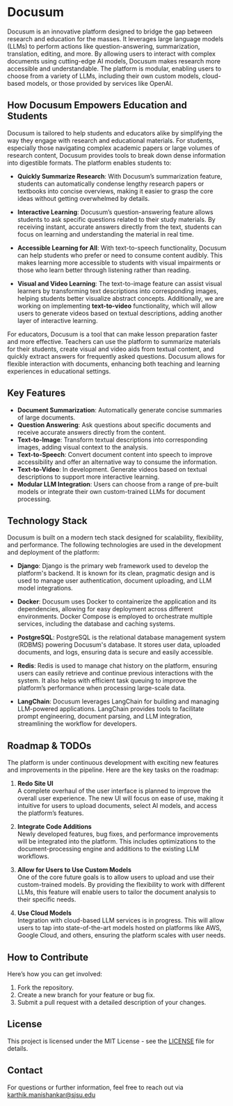 # Docusum

Docusum is an innovative platform designed to bridge the gap between research and education for the masses. It leverages large language models (LLMs) to perform actions like question-answering, summarization, translation, editing, and more. By allowing users to interact with complex documents using cutting-edge AI models, Docusum makes research more accessible and understandable. The platform is modular, enabling users to choose from a variety of LLMs, including their own custom models, cloud-based models, or those provided by services like OpenAI.

## How Docusum Empowers Education and Students

Docusum is tailored to help students and educators alike by simplifying the way they engage with research and educational materials. For students, especially those navigating complex academic papers or large volumes of research content, Docusum provides tools to break down dense information into digestible formats. The platform enables students to:

- **Quickly Summarize Research**: With Docusum’s summarization feature, students can automatically condense lengthy research papers or textbooks into concise overviews, making it easier to grasp the core ideas without getting overwhelmed by details.
  
- **Interactive Learning**: Docusum’s question-answering feature allows students to ask specific questions related to their study materials. By receiving instant, accurate answers directly from the text, students can focus on learning and understanding the material in real time.

- **Accessible Learning for All**: With text-to-speech functionality, Docusum can help students who prefer or need to consume content audibly. This makes learning more accessible to students with visual impairments or those who learn better through listening rather than reading.

- **Visual and Video Learning**: The text-to-image feature can assist visual learners by transforming text descriptions into corresponding images, helping students better visualize abstract concepts. Additionally, we are working on implementing **text-to-video** functionality, which will allow users to generate videos based on textual descriptions, adding another layer of interactive learning.

For educators, Docusum is a tool that can make lesson preparation faster and more effective. Teachers can use the platform to summarize materials for their students, create visual and video aids from textual content, and quickly extract answers for frequently asked questions. Docusum allows for flexible interaction with documents, enhancing both teaching and learning experiences in educational settings.

## Key Features

- **Document Summarization**: Automatically generate concise summaries of large documents.
- **Question Answering**: Ask questions about specific documents and receive accurate answers directly from the content.
- **Text-to-Image**: Transform textual descriptions into corresponding images, adding visual context to the analysis.
- **Text-to-Speech**: Convert document content into speech to improve accessibility and offer an alternative way to consume the information.
- **Text-to-Video**: In development. Generate videos based on textual descriptions to support more interactive learning.
- **Modular LLM Integration**: Users can choose from a range of pre-built models or integrate their own custom-trained LLMs for document processing.

## Technology Stack

Docusum is built on a modern tech stack designed for scalability, flexibility, and performance. The following technologies are used in the development and deployment of the platform:

- **Django**: Django is the primary web framework used to develop the platform's backend. It is known for its clean, pragmatic design and is used to manage user authentication, document uploading, and LLM model integrations.
  
- **Docker**: Docusum uses Docker to containerize the application and its dependencies, allowing for easy deployment across different environments. Docker Compose is employed to orchestrate multiple services, including the database and caching systems.
  
- **PostgreSQL**: PostgreSQL is the relational database management system (RDBMS) powering Docusum's database. It stores user data, uploaded documents, and logs, ensuring data is secure and easily accessible.
  
- **Redis**: Redis is used to manage chat history on the platform, ensuring users can easily retrieve and continue previous interactions with the system. It also helps with efficient task queuing to improve the platform’s performance when processing large-scale data.

- **LangChain**: Docusum leverages LangChain for building and managing LLM-powered applications. LangChain provides tools to facilitate prompt engineering, document parsing, and LLM integration, streamlining the workflow for developers.

## Roadmap & TODOs

The platform is under continuous development with exciting new features and improvements in the pipeline. Here are the key tasks on the roadmap:

1. **Redo Site UI**  
   A complete overhaul of the user interface is planned to improve the overall user experience. The new UI will focus on ease of use, making it intuitive for users to upload documents, select AI models, and access the platform’s features.

2. **Integrate Code Additions**  
   Newly developed features, bug fixes, and performance improvements will be integrated into the platform. This includes optimizations to the document-processing engine and additions to the existing LLM workflows.

3. **Allow for Users to Use Custom Models**  
   One of the core future goals is to allow users to upload and use their custom-trained models. By providing the flexibility to work with different LLMs, this feature will enable users to tailor the document analysis to their specific needs.

4. **Use Cloud Models**  
   Integration with cloud-based LLM services is in progress. This will allow users to tap into state-of-the-art models hosted on platforms like AWS, Google Cloud, and others, ensuring the platform scales with user needs.

## How to Contribute
 Here’s how you can get involved:

1. Fork the repository.
2. Create a new branch for your feature or bug fix.
3. Submit a pull request with a detailed description of your changes.

## License

This project is licensed under the MIT License - see the [LICENSE](LICENSE) file for details.

## Contact

For questions or further information, feel free to reach out via karthik.manishankar@sjsu.edu
